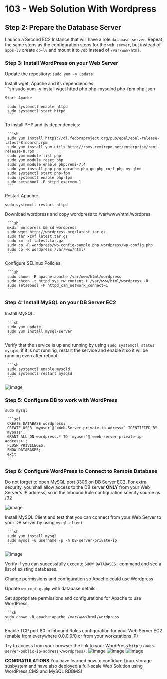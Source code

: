 # 103 - Web Solution With Wordpress
## Step 2: Prepare the Database Server
Launch a Second EC2 Instance that will have a role `database server`. Repeat the same steps as the configuration steps for the `web server`, but instead of `apps-lv` create `db-lv` and mount it to `/db` instead of `/var/www/html`.

### Step 3: Install WordPress on your Web Server
Update the repository:
`sudo yum -y update`

Install wget, Apache and its dependiencies:  
     ```sh
     sudo yum -y install wget httpd php php-mysqlnd php-fpm php-json
```
Start Apache
```
     sudo systemctl enable httpd
     sudo systemctl start httpd
     ```
To install PHP and its dependencies:

     ```sh
     sudo yum install https://dl.fedoraproject.org/pub/epel/epel-release-latest-8.noarch.rpm
     sudo yum install yum-utils http://rpms.remirepo.net/enterprise/remi-release-8.rpm
     sudo yum module list php
     sudo yum module reset php
     sudo yum module enable php:remi-7.4
     sudo yum install php php-opcache php-gd php-curl php-mysqlnd
     sudo systemctl start php-fpm
     sudo systemctl enable php-fpm
     sudo setsebool -P httpd_execmem 1
     ```
Restart Apache:

`sudo systemctl restart httpd`

Download wordpress and copy wordpress to /var/www/html/wordpres

     ```sh
     mkdir wordpress && cd wordpress
     sudo wget http://wordpress.org/latest.tar.gz
     sudo tar xzvf latest.tar.gz
     sudo rm -rf latest.tar.gz
     sudo cp -R wordpress/wp-config-sample.php wordpress/wp-config.php
     sudo cp -R wordpress /var/www/html/
     ```
     
Configure SELinux Policies:

     ```sh
     sudo chown -R apache:apache /var/www/html/wordpress
     sudo chcon -t httpd_sys_rw_content_t /var/www/html/wordpress -R
     sudo setsebool -P httpd_can_network_connect=1
     ```

### Step 4: Install MySQL on your DB Server EC2
Install MySQL:

     ```sh
     sudo yum update
     sudo yum install mysql-server
     ```
     
Verify that the service is up and running by using `sudo systemctl status mysqld`, if it is not running, restart the service and enable it so it willbe running even after reboot:

     ```sh
     sudo systemctl enable mysqld
     sudo systemctl restart mysqld
     ```
![image](https://github.com/gideonsngo/DevOpsTraining/assets/74353147/020a3470-83d4-4f46-9292-2017fe456e63)

### Step 5: Configure DB to work with WordPress
```sudo mysql```

     ```sql
     CREATE DATABASE wordpress;
     CREATE USER `myuser`@`<Web-Server-private-ip-Adress>` IDENTIFIED BY 'mypass';
     GRANT ALL ON wordpress.* TO 'myuser'@'<web-server-private-ip-address>';
     FLUSH PRIVILEGES;
     SHOW DATABASES;
     exit
     ```

### Step 6: Configure WordPress to Connect to Remote Database
Do not forget to open MySQL port 3306 on DB Server EC2. For extra security, you shall allow access to the DB server **ONLY** from your Web Server's IP address, so in the Inbound Rule configuration soecify source as /32

![image](https://github.com/gideonsngo/DevOpsTraining/assets/74353147/605965e5-a726-46c7-b717-7fe41fcb2fc7)

Install MySQL Client and test that you can connect from your Web Server to your DB server by using `mysql-client`

     ```sh
     sudo yum install mysql
     sudo mysql -u username -p -h DB-server-private-ip
     ```
     
![image](https://github.com/gideonsngo/DevOpsTraining/assets/74353147/24751566-f980-4ed0-be1d-b57b08022bdf)

Verify if you can successfully execute `SHOW DATABASES;` command and see a list of existing databases.

Change permissions and configuration so Apache could use Wordpress 

Update `wp-config.php` with database details.

Set appropriate permissions and configurations for Apache to use WordPress. 

    ```sh
    sudo chown -R apache:apache /var/www/html/wordpress
    ```
    
Enable TCP port 80 in Inbound Rules configuration for your Web Server EC2 (enable from everywhere 0.0.0.0/0 or from your workstations IP)

Try to access from your browser the link to your WordPress `http://<Web-server-public-ip-address>/wordpress/`.
![image](https://github.com/gideonsngo/DevOpsTraining/assets/74353147/c8a6f39d-586d-4077-a068-dcb7de14aed6)
![image](https://github.com/gideonsngo/DevOpsTraining/assets/74353147/d66498dd-40ec-4b43-8f41-03ef155e659c)
![image](https://github.com/gideonsngo/DevOpsTraining/assets/74353147/a7e6d030-e87c-432b-9178-52902db46961)

**CONGRATULATIONS**
You have learned how to confidure Linux storage susbystem and have also deployed a full-scale Web Solution using WordPress CMS and MySQL RDBMS!
    
  
